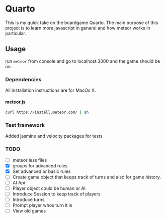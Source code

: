 # Quarto 

This is my quick take on the boardgame Quarto. The main purpose of this project is to learn more javascript in general and how meteor works in particular.


## Usage

run `meteor` from console and go to localhost:3000 and the game should be on.


### Dependencies

All installation instructions are for MacOs X.

#### meteor.js

```bash
curl https://install.meteor.com/ | sh
```

### Test framework

Added jasmine and velocity packages for tests


### TODO

- [ ] meteor less files
- [x] groups for advanced rules
- [x] Set advanced or basic rules
- [ ] Create game object that keeps track of turns and also for game history.
- [ ] AI Api
- [ ] Player object could be human or AI
- [ ] Introduce Session to keep track of players
- [ ] Introduce turns
- [ ] Prompt player whos turn it is
- [ ] View old games